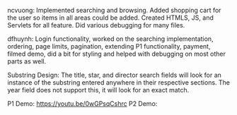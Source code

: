 ncvuong: Implemented searching and browsing. Added shopping cart for the user so items in all areas could be added. Created HTMLS, JS, and Servlets for all feature. Did various debugging for many files.

dfhuynh: Login functionality, worked on the searching implementation, ordering, page limits, pagination, extending P1 functionality, payment, filmed demo, did a bit for styling and helped with debugging on most other parts as well.

Substring Design: The title, star, and director search fields will look for an instance of the substring entered anywhere in their respective sections. The year field does not support this, it will look for an exact match.

P1 Demo: https://youtu.be/0wGPsqCshrc
P2 Demo: 
